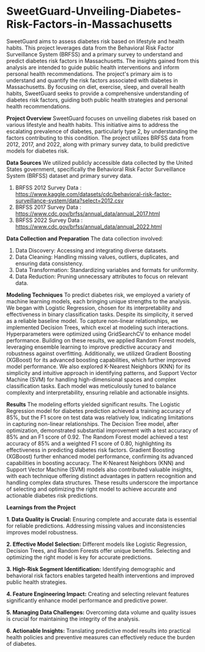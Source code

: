 # SweetGuard-Unveiling-Diabetes-Risk-Factors-in-Massachusetts

SweetGuard aims to assess diabetes risk based on lifestyle and health habits. This project leverages data from the Behavioral Risk Factor Surveillance System (BRFSS) and a primary survey to understand and predict diabetes risk factors in Massachusetts. The insights gained from this analysis are intended to guide public health interventions and inform personal health recommendations. The project's primary aim is to understand and quantify the risk factors associated with diabetes in Massachusetts. By focusing on diet, exercise, sleep, and overall health habits, SweetGuard seeks to provide a comprehensive understanding of diabetes risk factors, guiding both public health strategies and personal health recommendations.

**Project Overview**
SweetGuard focuses on unveiling diabetes risk based on various lifestyle and health habits. This initiative aims to address the escalating prevalence of diabetes, particularly type 2, by understanding the factors contributing to this condition. The project utilizes BRFSS data from 2012, 2017, and 2022, along with primary survey data, to build predictive models for diabetes risk.

**Data Sources**
We utilized publicly accessible data collected by the United States government, specifically the Behavioral Risk Factor Surveillance System (BRFSS) dataset and primary survey data.
1. BRFSS 2012 Survey Data : https://www.kaggle.com/datasets/cdc/behavioral-risk-factor-surveillance-system/data?select=2012.csv
2. BRFSS 2017 Survey Data : https://www.cdc.gov/brfss/annual_data/annual_2017.html
3. BRFSS 2022 Survey Data : https://www.cdc.gov/brfss/annual_data/annual_2022.html

**Data Collection and Preparation**
The data collection involved:
1. Data Discovery: Accessing and integrating diverse datasets.
2. Data Cleaning: Handling missing values, outliers, duplicates, and ensuring data consistency.
3. Data Transformation: Standardizing variables and formats for uniformity.
4. Data Reduction: Pruning unnecessary attributes to focus on relevant data.

**Modeling Techniques**
To predict diabetes risk, we employed a variety of machine learning models, each bringing unique strengths to the analysis. We began with Logistic Regression, chosen for its interpretability and effectiveness in binary classification tasks. Despite its simplicity, it served as a reliable baseline model. To capture non-linear relationships, we implemented Decision Trees, which excel at modeling such interactions. Hyperparameters were optimized using GridSearchCV to enhance model performance. Building on these results, we applied Random Forest models, leveraging ensemble learning to improve predictive accuracy and robustness against overfitting. Additionally, we utilized Gradient Boosting (XGBoost) for its advanced boosting capabilities, which further improved model performance. We also explored K-Nearest Neighbors (KNN) for its simplicity and intuitive approach in identifying patterns, and Support Vector Machine (SVM) for handling high-dimensional spaces and complex classification tasks. Each model was meticulously tuned to balance complexity and interpretability, ensuring reliable and actionable insights.

**Results**
The modeling efforts yielded significant results. The Logistic Regression model for diabetes prediction achieved a training accuracy of 85%, but the F1 score on test data was relatively low, indicating limitations in capturing non-linear relationships. The Decision Tree model, after optimization, demonstrated substantial improvement with a test accuracy of 85% and an F1 score of 0.92. The Random Forest model achieved a test accuracy of 85% and a weighted F1 score of 0.80, highlighting its effectiveness in predicting diabetes risk factors. Gradient Boosting (XGBoost) further enhanced model performance, confirming its advanced capabilities in boosting accuracy. The K-Nearest Neighbors (KNN) and Support Vector Machine (SVM) models also contributed valuable insights, with each technique offering distinct advantages in pattern recognition and handling complex data structures. These results underscore the importance of selecting and optimizing the right model to achieve accurate and actionable diabetes risk predictions.

**Learnings from the Project**

**1. Data Quality is Crucial:** Ensuring complete and accurate data is essential for reliable predictions. Addressing missing values and inconsistencies improves model robustness.

**2. Effective Model Selection:** Different models like Logistic Regression, Decision Trees, and Random Forests offer unique benefits. Selecting and optimizing the right model is key for accurate predictions.

**3. High-Risk Segment Identification:** Identifying demographic and behavioral risk factors enables targeted health interventions and improved public health strategies.

**4. Feature Engineering Impact:** Creating and selecting relevant features significantly enhance model performance and predictive power.

**5. Managing Data Challenges:** Overcoming data volume and quality issues is crucial for maintaining the integrity of the analysis.

**6. Actionable Insights:** Translating predictive model results into practical health policies and preventive measures can effectively reduce the burden of diabetes.
